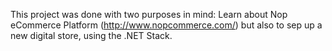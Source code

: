This project was done with two purposes in mind: Learn about Nop eCommerce Platform (http://www.nopcommerce.com/) 
but also to sep up a new digital store, using the .NET Stack.
